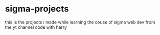 # sigma-projects
this is the projects i made while learning the couse of sigma web dev from the yt channel code with harry
